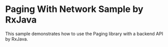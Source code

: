 # Paging With Network Sample by RxJava

This sample demonstrates how to use the Paging library with a backend API by RxJava.